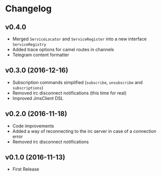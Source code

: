# Changelog

## v0.4.0

- Merged `ServiceLocator` and `ServiceRegister` into a new interface `ServiceRegistry`
- Added trace options for camel routes in channels
- Telegram content formatter

## v0.3.0 (2016-12-16)

- Subscription commands simplified (`subscribe`, `unsubscribe` and `subscriptions`)
- Removed irc disconnect notifications (this time for real)
- Improved JmsClient DSL

## v0.2.0 (2016-11-18)

- Code improvements
- Added a way of reconnecting to the irc server in case of a connection error
- Removed irc disconnect notifications

## v0.1.0 (2016-11-13)

- First Release
